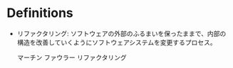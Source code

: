 # Definitions

- リファクタリング: ソフトウェアの外部のふるまいを保ったままで、内部の構造を改善していくようにソフトウェアシステムを変更するプロセス。

  マーチン ファウラー リファクタリング